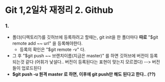 # Git 1,2일차 재정리 2. Github

### 1. 

- 폴더(디렉토리?)를 깃허브에 등록하려고 할때는, git init을 한 폴더마다 **따로** "$git remote add ~~ url" 을 등록해야한다.
  - 등록의 확인은 "$git remote -v" 다.
- 그 후 "$git push ~~ 브랜치이름(지금은 master)" 를 하면 깃허브에 버전이 등록되는것 같다 (어휘가 낯설다.. 버전이 등록된다는 표현이 맞는지 모르겠다) --> 버전들이 업로드된다
- **$git push -u 원격 master 로 하면, 이후에 git push만 해도 된다고 한다.. (??)**

